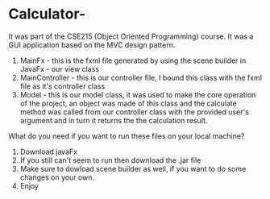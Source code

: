# Calculator-


It was part of the CSE215 (Object Oriented Programming) course. It was a GUI application based on the MVC design pattern.

  1. MainFx - this is the fxml file generated by using the scene builder in JavaFx - our view class
  2. MainController - this is our controller file, I bound this class with the fxml file as it's controller class
  3. Model - this is our model class, it was used to make the core operation of the project, an object was made of this class
     and the calculate method was called from our controller class with the provided user's argument and in turn it returns the 
     the calculation result.

What do you need if you want to run these files on your local machine?

1. Download javaFx
2. If you still can't seem to run then download the .jar file
3. Make sure to dowload scene builder as well, if you want to do some changes on your own.
4. Enjoy
